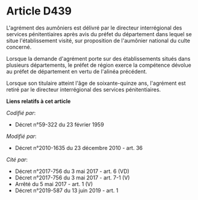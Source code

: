 # Article D439

L'agrément des aumôniers est délivré par le directeur interrégional des services pénitentiaires après avis du préfet du
département dans lequel se situe l'établissement visité, sur proposition de l'aumônier national du culte concerné. 

Lorsque la demande d'agrément porte sur des établissements situés dans plusieurs départements, le préfet de région exerce la
compétence dévolue au préfet de département en vertu de l'alinéa précédent. 

Lorsque son titulaire atteint l'âge de soixante-quinze ans, l'agrément est retiré par le directeur interrégional des services
pénitentiaires.

**Liens relatifs à cet article**

_Codifié par_:

  - Décret n°59-322 du 23 février 1959

_Modifié par_:

  - Décret n°2010-1635 du 23 décembre 2010 - art. 36

_Cité par_:

  - Décret n°2017-756 du 3 mai 2017 - art. 6 (VD)
  - Décret n°2017-756 du 3 mai 2017 - art. 7-1 (V)
  - Arrêté du 5 mai 2017 - art. 1 (V)
  - Décret n°2019-587 du 13 juin 2019 - art. 1
